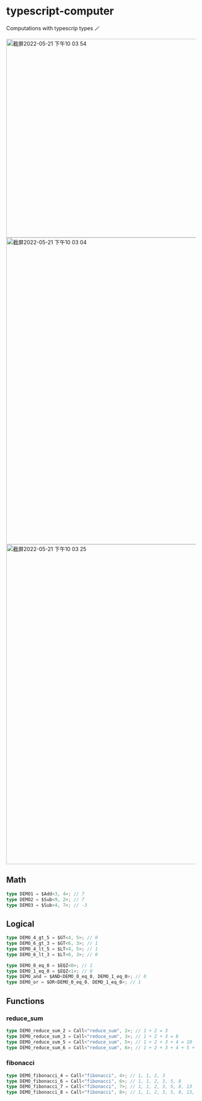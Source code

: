 # typescript-computer

Computations with typescrip types  🪄

<img width="527" alt="截屏2022-05-21 下午10 03 54" src="https://user-images.githubusercontent.com/15227926/169655241-95984c37-b0eb-4739-97be-7a1815af8b54.png">

<img width="814" alt="截屏2022-05-21 下午10 03 04" src="https://user-images.githubusercontent.com/15227926/169655253-2de6e16a-aa99-49d6-82d9-e2ccf8d8157c.png">

<img width="849" alt="截屏2022-05-21 下午10 03 25" src="https://user-images.githubusercontent.com/15227926/169655263-b74fc6b7-fd25-41d0-afa0-269bbf72e06f.png">


## Math

```ts
type DEMO1 = $Add<3, 4>; // 7
type DEMO2 = $Sub<9, 2>; // 7
type DEMO3 = $Sub<4, 7>; // -3
```

## Logical

```ts
type DEMO_4_gt_5 = $GT<4, 5>; // 0
type DEMO_6_gt_3 = $GT<6, 3>; // 1
type DEMO_4_lt_5 = $LT<4, 5>; // 1
type DEMO_6_lt_3 = $LT<6, 3>; // 0
```

```ts
type DEMO_0_eq_0 = $EQZ<0>; // 1
type DEMO_1_eq_0 = $EQZ<1>; // 0
type DEMO_and = $AND<DEMO_0_eq_0, DEMO_1_eq_0>; // 0
type DEMO_or = $OR<DEMO_0_eq_0, DEMO_1_eq_0>; // 1
```

## Functions

### reduce_sum

```ts
type DEMO_reduce_sum_2 = Call<"reduce_sum", 2>; // 1 + 2 = 3
type DEMO_reduce_sum_3 = Call<"reduce_sum", 3>; // 1 + 2 + 3 = 6
type DEMO_reduce_sum_5 = Call<"reduce_sum", 5>; // 1 + 2 + 3 + 4 = 10
type DEMO_reduce_sum_6 = Call<"reduce_sum", 6>; // 1 + 2 + 3 + 4 + 5 + 6 = 21
```

### fibonacci

```ts
type DEMO_fibonacci_4 = Call<"fibonacci", 4>; // 1, 1, 2, 3
type DEMO_fibonacci_6 = Call<"fibonacci", 6>; // 1, 1, 2, 3, 5, 8
type DEMO_fibonacci_7 = Call<"fibonacci", 7>; // 1, 1, 2, 3, 5, 8, 13
type DEMO_fibonacci_8 = Call<"fibonacci", 8>; // 1, 1, 2, 3, 5, 8, 13, 21
```

